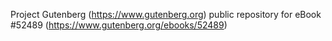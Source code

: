 Project Gutenberg (https://www.gutenberg.org) public repository for
eBook #52489 (https://www.gutenberg.org/ebooks/52489)
